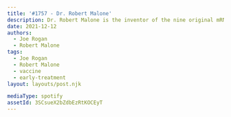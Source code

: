 ```yaml
---
title: '#1757 - Dr. Robert Malone'
description: Dr. Robert Malone is the inventor of the nine original mRNA vaccine patents, which were originally filed in 1989 (including both the idea of mRNA vaccines and the original proof of principle experiments) and RNA transfection. Dr. Malone, has close to 100 peer-reviewed publications which have been cited over 12,000 times. Since January 2020, Dr. Malone has been leading a large team focused on clinical research design, drug development, computer modeling and mechanisms of action of repurposed drugs for the treatment of COVID-19. Dr. Malone is the Medical Director of The Unity Project, a group of 300 organizations across the US standing against mandated COVID vaccines for children. He is also the President of the Global Covid Summit, an organization of over 16,000 doctors and scientists committed to speaking truth to power about COVID pandemic research and treatment.
date: 2021-12-12
authors:
  - Joe Rogan
  - Robert Malone
tags:
  - Joe Rogan
  - Robert Malone
  - vaccine
  - early-treatment
layout: layouts/post.njk

mediaType: spotify
assetId: 3SCsueX2bZdbEzRtKOCEyT
---
```

